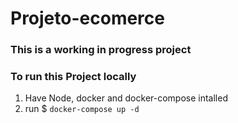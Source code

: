 # Projeto-ecomerce

### This is a working in progress project

### To run this Project locally

1. Have Node, docker and docker-compose intalled
2. run $ `docker-compose up -d`
